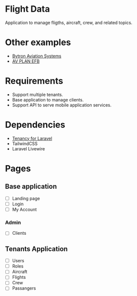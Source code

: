 # Flight Data
Application to manage fligths, aircraft, crew, and related topics.

# Other examples
- [Bytron Aviation Systems](https://www.bytron.aero)
- [AV PLAN EFB](https://www.avplan-efb.com/)

# Requirements
- Support multiple tenants.
- Base application to manage clients.
- Support API to serve mobile application services.

# Dependencies
- [Tenancy for Laravel](https://tenancyforlaravel.com/)
- TailwindCSS
- Laravel Livewire

# Pages

## Base application
- [ ] Landing page
- [ ] Login
- [ ] My Account
### Admin
- [ ] Clients

## Tenants Application
- [ ] Users
- [ ] Roles
- [ ] Aircraft
- [ ] Flights
- [ ] Crew
- [ ] Passangers
